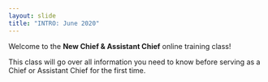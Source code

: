 ```yaml
---
layout: slide
title: "INTRO: June 2020"
---
```


Welcome to the **New Chief & Assistant Chief** online training class!

This class will go over all information you need to know before serving as a Chief or Assistant Chief for the first time.